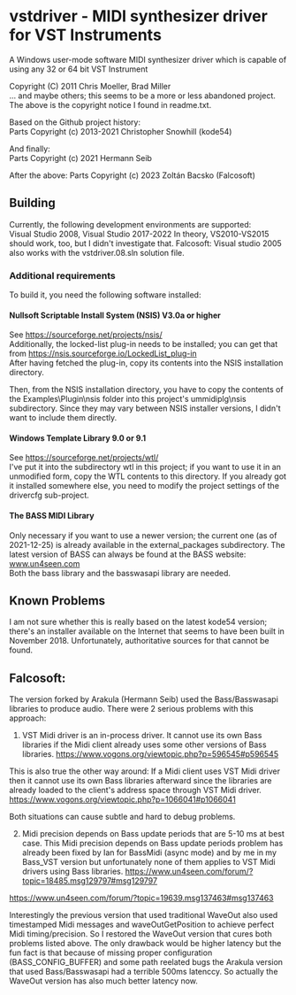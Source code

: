 # vstdriver - MIDI synthesizer driver for VST Instruments

A Windows user-mode software MIDI synthesizer driver which is capable of using any 32 or 64 bit VST Instrument

Copyright (C) 2011 Chris Moeller, Brad Miller  
... and maybe others; this seems to be a more or less abandoned project.
The above is the copyright notice I found in readme.txt.

Based on the Github project history:  
Parts Copyright (c) 2013-2021 Christopher Snowhill (kode54)

And finally:  
Parts Copyright (c) 2021 Hermann Seib

After the above:
Parts Copyright (c) 2023 Zoltán Bacsko (Falcosoft) 

## Building

Currently, the following development environments are supported:  
Visual Studio 2008, Visual Studio 2017-2022 
In theory, VS2010-VS2015 should work, too, but I didn't investigate that.
Falcosoft: Visual studio 2005 also works with the vstdriver.08.sln solution file.

### Additional requirements

To build it, you need the following software installed:

#### Nullsoft Scriptable Install System (NSIS) V3.0a or higher
See https://sourceforge.net/projects/nsis/  
Additionally, the locked-list plug-in needs to be installed; you can get that from
https://nsis.sourceforge.io/LockedList_plug-in  
After having fetched the plug-in, copy its contents into the NSIS installation directory.

Then, from the NSIS installation directory, you have to copy the contents of the Examples\Plugin\nsis folder into this project's ummidiplg\nsis subdirectory. Since they may vary between NSIS installer versions, I didn't want to include them directly.

#### Windows Template Library 9.0 or 9.1
See https://sourceforge.net/projects/wtl/  
I've put it into the subdirectory wtl in this project; if you want to use it in an unmodified form,
copy the WTL contents to this directory. If you already got it installed somewhere else, you need to
modify the project settings of the drivercfg sub-project.

#### The BASS MIDI Library
Only necessary if you want to use a newer version; the current one (as of 2021-12-25) is already
available in the external_packages subdirectory. The latest version of BASS can always be found at the BASS website:  
	www.un4seen.com  
Both the bass library and the basswasapi library are needed.

## Known Problems

I am not sure whether this is really based on the latest kode54 version; there's an installer available on the Internet that seems to have been built in November 2018. Unfortunately, authoritative sources for that cannot be found.

## Falcosoft:
The version forked by Arakula (Hermann Seib) used the Bass/Basswasapi libraries to produce audio.
There were 2 serious problems with this approach:

1. VST Midi driver is an in-process driver. It cannot use its own Bass libraries if the Midi client already uses some other versions of Bass libraries.
https://www.vogons.org/viewtopic.php?p=596545#p596545

This is also true the other way around: If a Midi client uses VST Midi driver then it cannot use its own Bass libraries afterward since the libraries are already loaded to the client's address space through VST Midi driver. 
https://www.vogons.org/viewtopic.php?p=1066041#p1066041

Both situations can cause subtle and hard to debug problems.

2. Midi precision depends on Bass update periods that are 5-10 ms at best case. 
This Midi precision depends on Bass update periods problem has already been fixed by Ian for BassMidi (async mode) and by me in my Bass_VST version but unfortunately none of them applies to VST Midi drivers using Bass libraries. 
https://www.un4seen.com/forum/?topic=18485.msg129797#msg129797

https://www.un4seen.com/forum/?topic=19639.msg137463#msg137463

Interestingly the previous version that used traditional WaveOut also used timestamped Midi messages and waveOutGetPosition to achieve perfect Midi timing/precision.
So I restored the WaveOut version that cures both problems listed above. 
The only drawback would be higher latency but the fun fact is that because of missing proper configuration (BASS_CONFIG_BUFFER) and some path reelated bugs the Arakula version that used Bass/Basswasapi had a terrible 500ms latenccy.
So actually the WaveOut version has also much better latency now.
